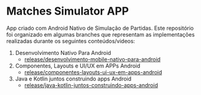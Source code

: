 # Matches Simulator APP

App criado com Android Nativo de Simulação de Partidas. Este repositório foi organizado em algumas branches que representam as implementações realizadas durante os seguintes conteúdos/videos: 

1. Desenvolvimento Nativo Para Android  
     * [release/desenvolvimento-mobile-nativo-para-android](https://github.com/AndyAtonement/matches-simulator-app/tree/release/desenvolvimento-mobile-nativo-para-android)
2. Componentes, Layouts e UI/UX em APPs Android
     * [release/componentes-layouts-ui-ux-em-apps-android](https://github.com/AndyAtonement/matches-simulator-app/tree/release/componentes-layouts-ui-ux-em-apps-android)
3. Java e Kotlin juntos construindo apps Android
     * [release/java-kotlin-juntos-construindo-apps-android](https://github.com/AndyAtonement/matches-simulator-app/tree/release/java-kotlin-juntos-construindo-apps-android)

